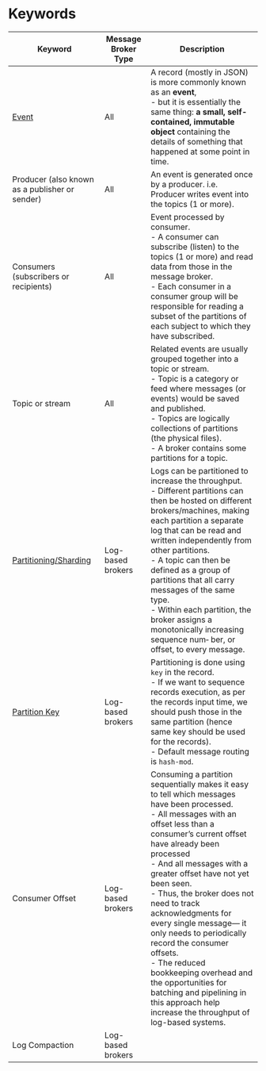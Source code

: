 # Keywords

| Keyword                                                                         | Message Broker Type | Description                                                                                                                                                                                                                                                                                                                                                                                                                                                                                                                                                                             |
|---------------------------------------------------------------------------------|---------------------|-----------------------------------------------------------------------------------------------------------------------------------------------------------------------------------------------------------------------------------------------------------------------------------------------------------------------------------------------------------------------------------------------------------------------------------------------------------------------------------------------------------------------------------------------------------------------------------------|
| [Event](EventDrivenArchitecture/Readme.md)                                      | All                 | A record (mostly in JSON) is more commonly known as an **event**, <br/>- but it is essentially the same thing: **a small, self- contained, immutable object** containing the details of something that happened at some point in time.                                                                                                                                                                                                                                                                                                                                                  |
| Producer (also known as a publisher or sender)                                  | All                 | An event is generated once by a producer. i.e. Producer writes event into the topics (1 or more).                                                                                                                                                                                                                                                                                                                                                                                                                                                                                       |
| Consumers (subscribers or recipients)                                           | All                 | Event processed by consumer. <br/>- A consumer can subscribe (listen) to the topics (1 or more) and read data from those in the message broker.<br/>- Each consumer in a consumer group will be responsible for reading a subset of the partitions of each subject to which they have subscribed.                                                                                                                                                                                                                                                                                       |
| Topic or stream                                                                 | All                 | Related events are usually grouped together into a topic or stream.<br/>- Topic is a category or feed where messages (or events) would be saved and published.<br/>- Topics are logically collections of partitions (the physical files).<br/>- A broker contains some partitions for a topic.                                                                                                                                                                                                                                                                                          |
| [Partitioning/Sharding](../3_DatabaseServices/PartitioningSharding/Readme.md)   | Log-based brokers   | Logs can be partitioned to increase the throughput. <br/>- Different partitions can then be hosted on different brokers/machines, making each partition a separate log that can be read and written independently from other partitions.<br/>- A topic can then be defined as a group of partitions that all carry messages of the same type.<br/>- Within each partition, the broker assigns a monotonically increasing sequence num‐ ber, or offset, to every message.                                                                                                                |
| [Partition Key](../3_DatabaseServices/PartitioningSharding/PartitionKeyTips.md) | Log-based brokers   | Partitioning is done using `key` in the record.<br/>- If we want to sequence records execution, as per the records input time, we should push those in the same partition (hence same key should be used for the records).<br/>- Default message routing is `hash-mod`.                                                                                                                                                                                                                                                                                                                 |
| Consumer Offset                                                                 | Log-based brokers   | Consuming a partition sequentially makes it easy to tell which messages have been processed.<br/>- All messages with an offset less than a consumer’s current offset have already been processed<br/>- And all messages with a greater offset have not yet been seen. <br/>- Thus, the broker does not need to track acknowledgments for every single message— it only needs to periodically record the consumer offsets. <br/>- The reduced bookkeeping overhead and the opportunities for batching and pipelining in this approach help increase the throughput of log-based systems. |
| Log Compaction                                                                  | Log-based brokers   |                                                                                                                                                                                                                                                                                                                                                                                                                                                                                                                                                                                         |

